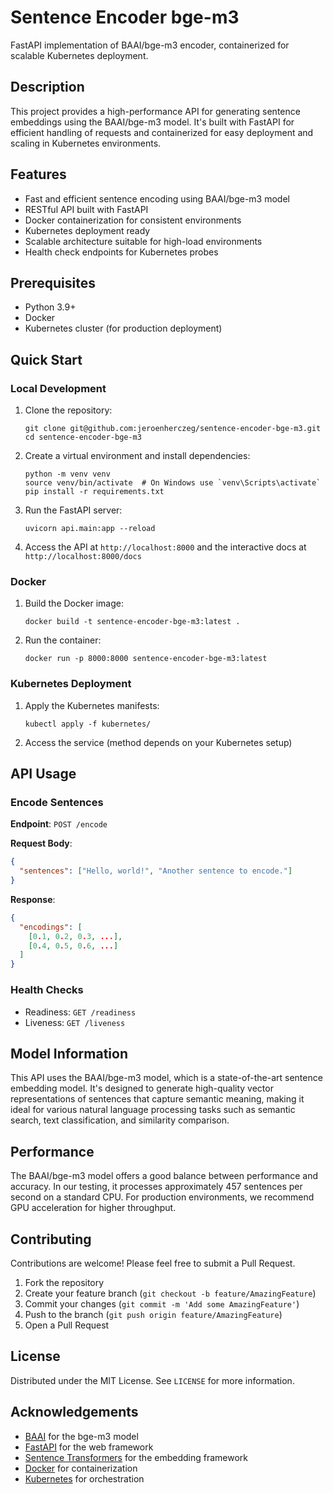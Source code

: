 # Sentence Encoder bge-m3

FastAPI implementation of BAAI/bge-m3 encoder, containerized for scalable Kubernetes deployment.

## Description

This project provides a high-performance API for generating sentence embeddings using the BAAI/bge-m3 model. It's built with FastAPI for efficient handling of requests and containerized for easy deployment and scaling in Kubernetes environments.

## Features

- Fast and efficient sentence encoding using BAAI/bge-m3 model
- RESTful API built with FastAPI
- Docker containerization for consistent environments
- Kubernetes deployment ready
- Scalable architecture suitable for high-load environments
- Health check endpoints for Kubernetes probes

## Prerequisites

- Python 3.9+
- Docker
- Kubernetes cluster (for production deployment)

## Quick Start

### Local Development

1. Clone the repository:
   ```
   git clone git@github.com:jeroenherczeg/sentence-encoder-bge-m3.git
   cd sentence-encoder-bge-m3
   ```

2. Create a virtual environment and install dependencies:
   ```
   python -m venv venv
   source venv/bin/activate  # On Windows use `venv\Scripts\activate`
   pip install -r requirements.txt
   ```

3. Run the FastAPI server:
   ```
   uvicorn api.main:app --reload
   ```

4. Access the API at `http://localhost:8000` and the interactive docs at `http://localhost:8000/docs`

### Docker

1. Build the Docker image:
   ```
   docker build -t sentence-encoder-bge-m3:latest .
   ```

2. Run the container:
   ```
   docker run -p 8000:8000 sentence-encoder-bge-m3:latest
   ```

### Kubernetes Deployment

1. Apply the Kubernetes manifests:
   ```
   kubectl apply -f kubernetes/
   ```

2. Access the service (method depends on your Kubernetes setup)

## API Usage

### Encode Sentences

**Endpoint**: `POST /encode`

**Request Body**:
```json
{
  "sentences": ["Hello, world!", "Another sentence to encode."]
}
```

**Response**:
```json
{
  "encodings": [
    [0.1, 0.2, 0.3, ...],
    [0.4, 0.5, 0.6, ...]
  ]
}
```

### Health Checks

- Readiness: `GET /readiness`
- Liveness: `GET /liveness`

## Model Information

This API uses the BAAI/bge-m3 model, which is a state-of-the-art sentence embedding model. It's designed to generate high-quality vector representations of sentences that capture semantic meaning, making it ideal for various natural language processing tasks such as semantic search, text classification, and similarity comparison.

## Performance

The BAAI/bge-m3 model offers a good balance between performance and accuracy. In our testing, it processes approximately 457 sentences per second on a standard CPU. For production environments, we recommend GPU acceleration for higher throughput.

## Contributing

Contributions are welcome! Please feel free to submit a Pull Request.

1. Fork the repository
2. Create your feature branch (`git checkout -b feature/AmazingFeature`)
3. Commit your changes (`git commit -m 'Add some AmazingFeature'`)
4. Push to the branch (`git push origin feature/AmazingFeature`)
5. Open a Pull Request

## License

Distributed under the MIT License. See `LICENSE` for more information.

## Acknowledgements

- [BAAI](https://github.com/FlagOpen/FlagEmbedding) for the bge-m3 model
- [FastAPI](https://fastapi.tiangolo.com/) for the web framework
- [Sentence Transformers](https://www.sbert.net/) for the embedding framework
- [Docker](https://www.docker.com/) for containerization
- [Kubernetes](https://kubernetes.io/) for orchestration
